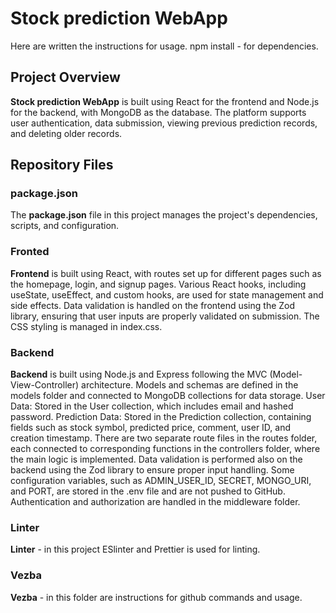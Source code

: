 # Stock prediction WebApp

Here are written the instructions for usage. 
npm install - for dependencies.

## Project Overview

**Stock prediction WebApp** is built using React for the frontend and Node.js for the backend, with MongoDB as the database. The platform supports user authentication, data submission, viewing previous prediction records, and deleting older records.

## Repository Files

### package.json

The **package.json** file in this project manages the project's dependencies, scripts, and configuration.

### Fronted

**Frontend** is built using React, with routes set up for different pages such as the homepage, login, and signup pages. Various React hooks, including useState, useEffect, and custom hooks, are used for state management and side effects. Data validation is handled on the frontend using the Zod library, ensuring that user inputs are properly validated on submission. The CSS styling is managed in index.css.

### Backend

**Backend** is built using Node.js and Express following the MVC (Model-View-Controller) architecture. Models and schemas are defined in the models folder and connected to MongoDB collections for data storage. User Data: Stored in the User collection, which includes email and hashed password. Prediction Data: Stored in the Prediction collection, containing fields such as stock symbol, predicted price, comment, user ID, and creation timestamp. There are two separate route files in the routes folder, each connected to corresponding functions in the controllers folder, where the main  logic is implemented. Data validation is performed also on the backend using the Zod library to ensure proper input handling. Some configuration variables, such as ADMIN_USER_ID, SECRET, MONGO_URI, and PORT, are stored in the .env file and are not pushed to GitHub. Authentication and authorization are handled in the middleware folder.

### Linter

**Linter** - in this project ESlinter and Prettier is used for linting.

### Vezba

**Vezba**  - in this folder are instructions for github commands and usage.

